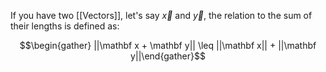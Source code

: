If you have two [[Vectors]], let's say $\vec x$ and $\vec y$, the relation to the sum of their lengths is defined as:

$$\begin{gather} ||\mathbf x + \mathbf y|| \leq ||\mathbf x|| + ||\mathbf y||\end{gather}$$